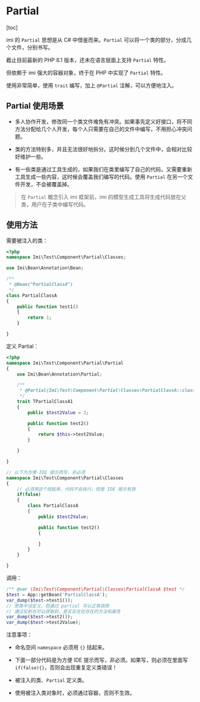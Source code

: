 # Partial

[toc]

imi 的 `Partial` 思想是从 C# 中借鉴而来。`Partial` 可以将一个类的部分，分成几个文件，分别书写。

截止目前最新的 PHP 8.1 版本，还未在语言层面上支持 `Partial` 特性。

但依赖于 imi 强大的容器对象，终于在 PHP 中实现了 `Partial` 特性。

使用非常简单，使用 `trait` 编写，加上 `@Partial` 注解，可以方便地注入。

## Partial 使用场景

* 多人协作开发，修改同一个类文件难免有冲突。如果事先定义好接口，将不同方法分配给几个人开发，每个人只需要在自己的文件中编写，不用担心冲突问题。

* 类的方法特别多，并且无法很好地拆分。这时候分到几个文件中，会相对比较好维护一些。

* 有一些类是通过工具生成的，如果我们在类里编写了自己的代码，又需要重新工具生成一些内容，这时候会覆盖我们编写的代码。使用 `Partial` 在另一个文件开发，不会被覆盖掉。

> 在 `Partial` 概念引入 imi 框架前，imi 的模型生成工具将生成代码放在父类，用户在子类中编写代码。

## 使用方法

需要被注入的类：

```php
<?php
namespace Imi\Test\Component\Partial\Classes;

use Imi\Bean\Annotation\Bean;

/**
 * @Bean("PartialClassA")
 */
class PartialClassA
{
    public function test1()
    {
        return 1;
    }

}

```

定义 Partial：

```php
<?php
namespace Imi\Test\Component\Partial\Partial
{
    use Imi\Bean\Annotation\Partial;

    /**
     * @Partial(Imi\Test\Component\Partial\Classes\PartialClassA::class)
     */
    trait TPartialClassA1
    {
        public $test2Value = 2;

        public function test2()
        {
            return $this->test2Value;
        }

    }

}

// 以下为方便 IDE 提示而写，非必须
namespace Imi\Test\Component\Partial\Classes
{
    // 必须用这个括起来，代码不会执行，但是 IDE 提示有效
    if(false)
    {
        class PartialClassA
        {
            public $test2Value;

            public function test2()
            {

            }
        }
    }

}
```

调用：

```php
/** @var \Imi\Test\Component\Partial\Classes\PartialClassA $test */
$test = App::getBean('PartialClassA');
var_dump($test->test1());
// 原类中没定义，但通过 partial 可以正常调用
// 通过反射也可以获取到，是实实在在存在的方法和属性
var_dump($test->test2());
var_dump($test->test2Value);
```

注意事项：

* 命名空间 `namespace` 必须用 `{}` 括起来。

* 下面一部分代码是为方便 IDE 提示而写，非必须。如果写，则必须在里面写 `if(false){}`，否则会出现重复定义类错误！

* 被注入的类、`Partial` 定义类。

* 使用被注入类对象时，必须通过容器，否则不生效。
